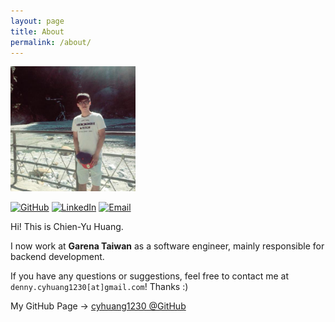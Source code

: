 ```yaml
---
layout: page
title: About
permalink: /about/
---
```


<img src="/resources/avatar.jpeg" alt="cyh_avatar" style="width: 200px;"/>

<p>
	<a href="http://cyhuang1230.github.io/"><img src="https://img.shields.io/badge/GitHub-cyhuang1230-blue.svg?style=flat" alt="GitHub" style="max-width:100%;"></a>
	<a href="https://tw.linkedin.com/in/cyhuang1230"><img src="https://img.shields.io/badge/LinkedIn-Chien--Yu%20Huang-blue.svg?style=flat" alt="LinkedIn" style="max-width:100%;"></a>
	<a href="mailto:denny.cyhuang1230@gmail.com"><img src="https://img.shields.io/badge/Email-denny.cyhuang1230%40gmail.com-blue.svg" alt="Email" style="max-width:100%;"></a>
</p>

Hi! This is Chien-Yu Huang.

I now work at **Garena Taiwan** as a software engineer, mainly responsible for backend development.

If you have any questions or suggestions, feel free to contact me at `denny.cyhuang1230[at]gmail.com`! Thanks :)

My GitHub Page → [cyhuang1230 @GitHub](https://github.com/cyhuang1230/)